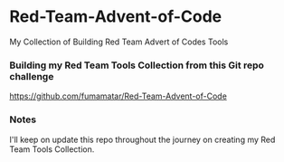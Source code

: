# Red-Team-Advent-of-Code
 My Collection of Building Red Team Advert of Codes Tools 

### Building my Red Team Tools Collection from this Git repo challenge
https://github.com/fumamatar/Red-Team-Advent-of-Code

### Notes
I'll keep on update this repo throughout the journey on creating my Red Team Tools Collection. 
